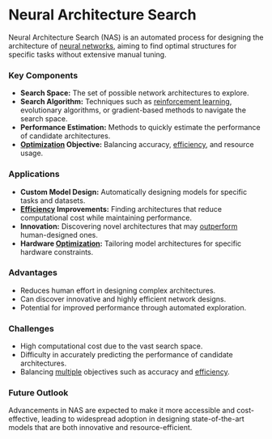 # Neural Architecture Search

Neural Architecture Search (NAS) is an automated process for designing the architecture of [neural networks](../n/neural_networks_in_trading.md), aiming to find optimal structures for specific tasks without extensive manual tuning.

### Key Components
- **Search Space:** The set of possible network architectures to explore.
- **Search Algorithm:** Techniques such as [reinforcement learning](../r/reinforcement_learning.md), evolutionary algorithms, or gradient-based methods to navigate the search space.
- **Performance Estimation:** Methods to quickly estimate the performance of candidate architectures.
- **[Optimization](../o/optimization.md) Objective:** Balancing accuracy, [efficiency](../e/efficiency.md), and resource usage.

### Applications
- **Custom Model Design:** Automatically designing models for specific tasks and datasets.
- **[Efficiency](../e/efficiency.md) Improvements:** Finding architectures that reduce computational cost while maintaining performance.
- **Innovation:** Discovering novel architectures that may [outperform](../o/outperform.md) human-designed ones.
- **Hardware [Optimization](../o/optimization.md):** Tailoring model architectures for specific hardware constraints.

### Advantages
- Reduces human effort in designing complex architectures.
- Can discover innovative and highly efficient network designs.
- Potential for improved performance through automated exploration.

### Challenges
- High computational cost due to the vast search space.
- Difficulty in accurately predicting the performance of candidate architectures.
- Balancing [multiple](../m/multiple.md) objectives such as accuracy and [efficiency](../e/efficiency.md).

### Future Outlook
Advancements in NAS are expected to make it more accessible and cost-effective, leading to widespread adoption in designing state-of-the-art models that are both innovative and resource-efficient.
